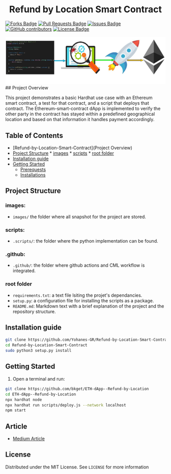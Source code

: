<h1 align="center">Refund by Location Smart Contract</h1>

<div>
<a href="https://github.com/Yohanes-GR/Logistic-optimization-Causal-Inference/network/members"><img src="https://img.shields.io/github/forks/Yohanes-GR/Logistic-optimization-Causal-Inference" alt="Forks Badge"/></a>
<a href="https://github.com/Yohanes-GR/Logistic-optimization-Causal-Inference/pulls"><img src="https://img.shields.io/github/issues-pr/Yohanes-GR/Logistic-optimization-Causal-Inference" alt="Pull Requests Badge"/></a>
<a href="https://github.com/Yohanes-GR/Logistic-optimization-Causal-Inference/issues"><img src="https://img.shields.io/github/issues/Yohanes-GR/Logistic-optimization-Causal-Inference" alt="Issues Badge"/></a>
<a href="https://github.com/Yohanes-GR/Logistic-optimization-Causal-Inference/contributors"><img alt="GitHub contributors" src="https://img.shields.io/github/contributors/Yohanes-GR/Logistic-optimization-Causal-Inference?color=2b9348"></a>
<a href="https://github.com/Yohanes-GR/Logistic-optimization-Causal-Inference/blob/main/LICENSE"><img src="https://img.shields.io/github/license/Yohanes-GR/Logistic-optimization-Causal-Inference?color=2b9348" alt="License Badge"/></a>
</div>
</br>
<img src="screenshoots/develop-test-deploy.jpg" name="">
<br />
## Project Overview
 
This project demonstrates a basic Hardhat use case with an Ethereum smart contract, a test for that contract, and a script that deploys that contract. The Ethereum-smart-contract dApp is implemented to verify the other party in the contract has stayed within a predefined geographical location and based on that information it handles payment accordingly.
## Table of Contents

   - [Refund-by-Location-Smart-Contract](Project Overview)
   - [Project Structure](#project-structure)
    * [images](#images)
    * [scripts](#scripts)
    * [root folder](#root-folder)
  - [Installation guide](#installation-guide)
  - [Getting Started](#getting-started)
    * [Prerequests](*prerequests)
    * [Installations](*installations)


## Project Structure

### images:

- `images/` the folder where all snapshot for the project are stored.

### scripts:

- `.scripts/`: the folder where the python implementation can be found.

### .github:

- `.github/`: the folder where github actions and CML workflow is integrated.


### root folder

- `requirements.txt`: a text file lsiting the projet's dependancies.
- `setup.py`: a configuration file for installing the scripts as a package.
- `README.md`: Markdown text with a brief explanation of the project and the repository structure.


## Installation guide

```bash
git clone https://github.com/Yohanes-GR/Refund-by-Location-Smart-Contract.git
cd Refund-by-Location-Smart-Contract
sudo python3 setup.py install
```



<!-- GETTING STARTED -->
## Getting Started
1. Open a terminal and run:
```bash
git clone https://github.com/bkget/ETH-dApp--Refund-by-Location
cd ETH-dApp--Refund-by-Location 
npx hardhat node
npx hardhat run scripts/deploy.js --network localhost
npm start
```
## Article
- [Medium Article](https://medium.com/@yohgut)
  



<!-- LICENSE -->
## License

Distributed under the MIT License. See `LICENSE` for more information
